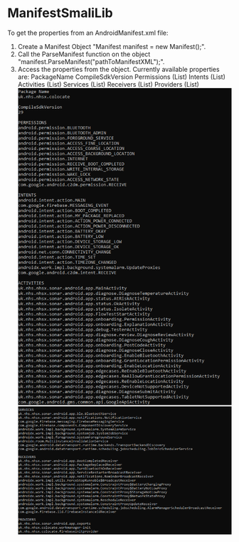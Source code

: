 # ManifestSmaliLib
To get the properties from an AndroidManifest.xml file:
1. Create a Manifest Object "Manifest manifest = new Manifest();".
2. Call the ParseManifest function on the object "manifest.ParseManifest("pathToManifestXML");".
3. Access the properties from the object.
Currently available properties are:
  PackageName
  CompileSdkVersion
  Permissions (List)
  Intents (List)
  Activities (List)
  Services (List)
  Receivers (List)
  Providers (List)
![ScreenShot](Docs/Screenshots/console_part_1.png?raw=true)
![ScreenShot](Docs/Screenshots/console_part_2.png?raw=true)
